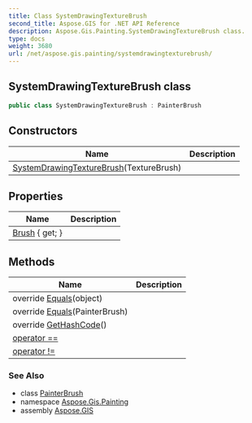 ```yaml
---
title: Class SystemDrawingTextureBrush
second_title: Aspose.GIS for .NET API Reference
description: Aspose.Gis.Painting.SystemDrawingTextureBrush class. 
type: docs
weight: 3680
url: /net/aspose.gis.painting/systemdrawingtexturebrush/
---
```

## SystemDrawingTextureBrush class

```csharp
public class SystemDrawingTextureBrush : PainterBrush
```

## Constructors

| Name | Description |
| --- | --- |
| [SystemDrawingTextureBrush](systemdrawingtexturebrush/)(TextureBrush) |  |

## Properties

| Name | Description |
| --- | --- |
| [Brush](../../aspose.gis.painting/systemdrawingtexturebrush/brush/) { get; } |  |

## Methods

| Name | Description |
| --- | --- |
| override [Equals](../../aspose.gis.painting/systemdrawingtexturebrush/equals/#equals_1)(object) |  |
| override [Equals](../../aspose.gis.painting/systemdrawingtexturebrush/equals/#equals)(PainterBrush) |  |
| override [GetHashCode](../../aspose.gis.painting/systemdrawingtexturebrush/gethashcode/)() |  |
| [operator ==](../../aspose.gis.painting/systemdrawingtexturebrush/op_equality/) |  |
| [operator !=](../../aspose.gis.painting/systemdrawingtexturebrush/op_inequality/) |  |

### See Also

* class [PainterBrush](../painterbrush/)
* namespace [Aspose.Gis.Painting](../../aspose.gis.painting/)
* assembly [Aspose.GIS](../../)


